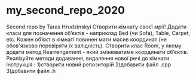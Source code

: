 # my_second_repo_2020
Second repo by Taras Hrudzinskyi
Створити кімнату своєї мрії! Додати класи для позначення об’єктів - наприклад Bed (чи Sofa), Table, Carpet, etc. Кожен об’єкт в кімнаті повинен мати масив координат (не обов'язково перевіряти їх валідність). Створити клас Room, у якому додати метод Rearrengement - який змінюватиме координати об’єктів. Реалізуйте методи додавання, видалення нової речі до кімнати.
Інструкція :
  1)створити новий репозиторій
  2)добавити файл .cpp
  3)добавити файл .h
